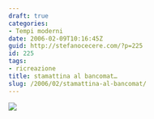 ```yaml
---
draft: true
categories:
- Tempi moderni
date: 2006-02-09T10:16:45Z
guid: http://stefanocecere.com/?p=225
id: 225
tags:
- ricreazione
title: stamattina al bancomat…
slug: /2006/02/stamattina-al-bancomat/
---
```


![](/wp-content/berlusconi_al_bancomat.jpg)